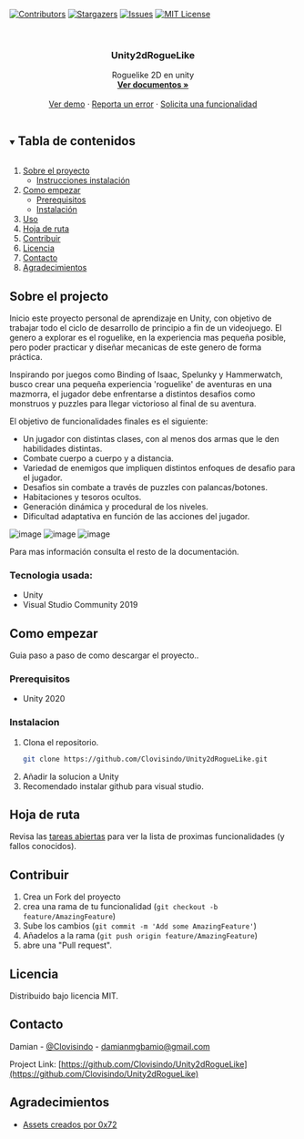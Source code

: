<!--
*** Thanks for checking out the Best-README-Template. If you have a suggestion
*** that would make this better, please fork the repo and create a pull request
*** or simply open an issue with the tag "enhancement".
*** Thanks again! Now go create something AMAZING! :D
***
***
***
*** To avoid retyping too much info. Do a search and replace for the following:
*** github_username, repo_name, twitter_handle, email, project_title, project_description
-->



<!-- PROJECT SHIELDS -->
<!--
*** I'm using markdown "reference style" links for readability.
*** Reference links are enclosed in brackets [ ] instead of parentheses ( ).
*** See the bottom of this document for the declaration of the reference variables
*** for contributors-url, forks-url, etc. This is an optional, concise syntax you may use.
*** https://www.markdownguide.org/basic-syntax/#reference-style-links
-->
[![Contributors][contributors-shield]][contributors-url]
[![Stargazers][stars-shield]][stars-url]
[![Issues][issues-shield]][issues-url]
[![MIT License][license-shield]][license-url]




<!-- PROJECT LOGO -->
<br />
<p align="center">
  <a href="https://github.com/Unity2dRogueLike">
    </a>

  <h3 align="center">Unity2dRogueLike</h3>

  <p align="center">
    Roguelike 2D en unity
    <br />
    <a href="https://github.com/Clovisindo/Unity2dRogueLike"><strong>Ver documentos »</strong></a>
    <br />
    <br />
    <a href="https://github.com/Clovisindo/Unity2dRogueLike">Ver demo</a>
    ·
    <a href="https://github.com/Clovisindo/Unity2dRogueLike/issues">Reporta un error</a>
    ·
    <a href="https://github.com/Clovisindo/Unity2dRogueLike/issues">Solicita una funcionalidad</a>
  </p>
</p>



<!-- TABLE OF CONTENTS -->
<details open="open">
  <summary><h2 style="display: inline-block">Tabla de contenidos</h2></summary>
  <ol>
    <li>
      <a href="#about-the-project">Sobre el proyecto</a>
      <ul>
        <li><a href="#built-with">Instrucciones instalación</a></li>
      </ul>
    </li>
    <li>
      <a href="#getting-started">Como empezar</a>
      <ul>
        <li><a href="#prerequisites">Prerequisitos</a></li>
        <li><a href="#installation">Instalación</a></li>
      </ul>
    </li>
    <li><a href="#usage">Uso</a></li>
    <li><a href="#roadmap">Hoja de ruta</a></li>
    <li><a href="#contributing">Contribuir</a></li>
    <li><a href="#license">Licencia</a></li>
    <li><a href="#contact">Contacto</a></li>
    <li><a href="#Agradecimientos">Agradecimientos</a></li>
  </ol>
</details>



<!-- ABOUT THE PROJECT -->
## Sobre el projecto

Inicio este proyecto personal de aprendizaje en Unity, con objetivo de trabajar todo el ciclo de desarrollo de principio a fin de un videojuego. El genero a explorar es el roguelike, en la experiencia mas pequeña posible, pero poder practicar y diseñar mecanicas de este genero de forma práctica.

Inspirando por juegos como Binding of Isaac, Spelunky y Hammerwatch, busco crear una pequeña experiencia 'roguelike' de aventuras en una mazmorra, el jugador debe enfrentarse a distintos desafios como monstruos y puzzles para llegar victorioso al final de su aventura.

El objetivo de funcionalidades finales es el siguiente:
* Un jugador con distintas clases, con al menos dos armas que le den habilidades distintas.
* Combate cuerpo a cuerpo y a distancia.
* Variedad de enemigos que impliquen distintos enfoques de desafio para el jugador.
* Desafios sin combate a través de puzzles con palancas/botones.
* Habitaciones y tesoros ocultos.
* Generación dinámica y procedural de los niveles.
* Dificultad adaptativa en función de las acciones del jugador.

![image](https://user-images.githubusercontent.com/4136363/112804368-a4c65700-9074-11eb-8382-acc23d06def6.png)
![image](https://user-images.githubusercontent.com/4136363/112804398-ac85fb80-9074-11eb-97af-b2f3846ede91.png)
![image](https://user-images.githubusercontent.com/4136363/112804714-04246700-9075-11eb-894d-f8910f82eaf0.png)


Para mas información consulta el resto de la documentación.

### Tecnologia usada:

* Unity
* Visual Studio Community 2019



<!-- Como empezar -->
## Como empezar

Guia paso a paso de como descargar el proyecto..

### Prerequisitos

* Unity 2020

### Instalacion

1. Clona el repositorio.
   ```sh
   git clone https://github.com/Clovisindo/Unity2dRogueLike.git
   ```
2. Añadir la solucion a Unity
3. Recomendado instalar github para visual studio.


<!-- Hoja de ruta -->
## Hoja de ruta

Revisa las [tareas abiertas](https://github.com/Clovisindo/Unity2dRogueLike/issues) para ver la lista de proximas funcionalidades (y fallos conocidos).



<!-- Contribuir -->
## Contribuir

1. Crea un Fork del proyecto
2. crea una rama de tu funcionalidad (`git checkout -b feature/AmazingFeature`)
3. Sube los cambios (`git commit -m 'Add some AmazingFeature'`)
4. Añadelos a la rama (`git push origin feature/AmazingFeature`)
5. abre una "Pull request".



<!-- LICENCIA -->
## Licencia
Distribuido bajo licencia MIT.


<!-- Contacto -->
## Contacto

Damian - [@Clovisindo](https://twitter.com/Clovisindo) - damianmgbamio@gmail.com

Project Link: [https://github.com/Clovisindo/Unity2dRogueLike](https://github.com/Clovisindo/Unity2dRogueLike)


<!-- Agradecimientos -->
## Agradecimientos

* [Assets creados por 0x72](https://0x72.itch.io/dungeontileset-ii)


<!-- MARKDOWN LINKS & IMAGES -->
<!-- https://www.markdownguide.org/basic-syntax/#reference-style-links -->
[contributors-shield]: https://img.shields.io/github/contributors/Clovisindo/repo.svg?style=for-the-badge
[contributors-url]: https://github.com/Clovisindo/repo/graphs/contributors
[forks-shield]: https://img.shields.io/github/forks/Clovisindo/repo.svg?style=for-the-badge
[forks-url]: https://github.com/Clovisindo/repo/network/members
[stars-shield]: https://img.shields.io/github/stars/Clovisindo/repo.svg?style=for-the-badge
[stars-url]: https://github.com/Clovisindo/repo/stargazers
[issues-shield]: https://img.shields.io/github/issues/Clovisindo/repo.svg?style=for-the-badge
[issues-url]: https://github.com/Clovisindo/repo/issues
[license-shield]: https://img.shields.io/github/license/Clovisindo/repo.svg?style=for-the-badge
[license-url]: https://github.com/Clovisindo/repo/blob/master/LICENSE.txt
[linkedin-shield]: https://img.shields.io/badge/-LinkedIn-black.svg?style=for-the-badge&logo=linkedin&colorB=555
[linkedin-url]: https://linkedin.com/in/Clovisindo
